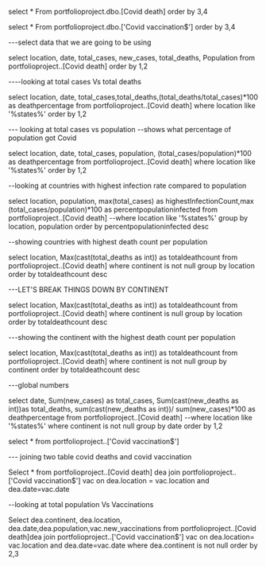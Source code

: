 select * 
From portfolioproject.dbo.[Covid death]
order by 3,4


select * 
From portfolioproject.dbo.['Covid vaccination$']
order by 3,4

---select data that we are going to be using

select location, date, total_cases, new_cases, total_deaths, Population
from portfolioproject..[Covid death]
order by 1,2

----looking at total cases Vs total deaths

select location, date, total_cases,total_deaths,(total_deaths/total_cases)*100 as deathpercentage
from portfolioproject..[Covid death]
where location like '%states%'
order by 1,2


--- looking at total cases vs population
--shows what percentage of population got Covid

select location, date, total_cases, population, (total_cases/population)*100 as deathpercentage
from portfolioproject..[Covid death]
where location like '%states%'
order by 1,2

--looking at countries with highest infection rate compared to population

select location, population, max(total_cases) as highestInfectionCount,max (total_cases/population)*100 as percentpopulationinfected
from portfolioproject..[Covid death]
--where location like '%states%'
group by location, population
order by percentpopulationinfected desc

--showing countries with highest death count per population

select location, Max(cast(total_deaths as int)) as totaldeathcount
from portfolioproject..[Covid death]
where continent is not null
group by location
order by totaldeathcount desc 

---LET'S BREAK THINGS DOWN BY CONTINENT

select location, Max(cast(total_deaths as int)) as totaldeathcount
from portfolioproject..[Covid death]
where continent is null
group by location
order by totaldeathcount desc 

---showing the continent with the highest death count per population

select location, Max(cast(total_deaths as int)) as totaldeathcount
from portfolioproject..[Covid death]
where continent is not null
group by continent
order by totaldeathcount desc


---global numbers

select date, Sum(new_cases) as total_cases, Sum(cast(new_deaths as int))as total_deaths, sum(cast(new_deaths as int))/
sum(new_cases)*100 as deathpercentage
from portfolioproject..[Covid death]
--where location like '%states%'
where continent is not null
group by date
order by 1,2

select * from portfolioproject..['Covid vaccination$']


--- joining two table covid deaths and covid vaccination

Select *
from portfolioproject..[Covid death] dea
join portfolioproject..['Covid vaccination$'] vac
on dea.location = vac.location
and dea.date=vac.date

--looking at total population Vs Vaccinations

Select dea.continent, dea.location, dea.date,dea.population,vac.new_vaccinations
from portfolioproject..[Covid death]dea
join portfolioproject..['Covid vaccination$'] vac
on dea.location= vac.location
and dea.date=vac.date
where dea.continent is not null
order by 2,3

